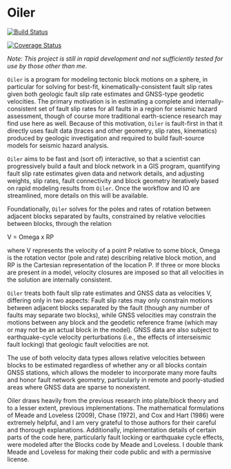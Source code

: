 # Oiler


[![Build
Status](https://travis-ci.com/cossatot/Oiler.svg?branch=master)](https://travis-ci.com/cossatot/Oiler)

[![Coverage Status](https://coveralls.io/repos/github/cossatot/Oiler/badge.svg?branch=master)](https://coveralls.io/github/cossatot/Oiler?branch=master)

*Note: This project is still in rapid development and not sufficiently tested
for use by those other than me.*

`Oiler` is a program for modeling tectonic block motions on a sphere, in
particular for solving for best-fit, kinematically-consistent fault slip
rates given both geologic fault slip rate estimates and GNSS-type geodetic
velocities. The primary motivation is in estimating a complete and
internally- consistent set of fault slip rates for all faults in a region for
seismic hazard assessment, though of course more traditional earth-science
research may find use here as well. Because of this motivation, `Oiler` is
fault-first in that it directly uses fault data (traces and other geometry,
slip rates, kinematics) produced by geologic investigation and required to
build fault-source models for seismic hazard analysis.

`Oiler` aims to be fast and (sort of) interactive, so that a scientist can
progressively build a fault and block network in a GIS program, quantifying
fault slip rate estimates given data and network details, and adjusting weights,
slip rates, fault connectivity and block geometry iteratively based on rapid
modeling results from `Oiler`. Once the workflow and IO are streamlined, more
details on this will be available.

Foundationally, `Oiler` solves for the poles and rates of rotation between
adjacent blocks separated by faults, constrained by relative velocities
between blocks, through the relation

V = Omega x RP

where V represents the velocity of a point P relative to some block, Omega is
the rotation vector (pole and rate) describing relative block motion, and RP
is the Cartesian representation of the location P.  If three or more blocks
are present in a model, velocity closures are imposed so that all velocities
in the solution are internally consistent.

`Oiler` treats both fault slip rate estimates and GNSS data as velocities V,
differing only in two aspects: Fault slip rates may only constrain motions
between adjacent blocks separated by the fault (though any number of faults may
separate two blocks), while GNSS velocities may constrain the motions between
any block and the geodetic reference frame (which may or may not be an actual
block in the model). GNSS data are also subject to earthquake-cycle velocity
perturbations (i.e., the effects of interseismic fault locking) that geologic
fault velocities are not.

The use of both velocity data types allows relative velocities between
blocks to be estimated regardless of whether any or all blocks contain GNSS
stations, which allows the modeler to incorporate many more faults and honor
fault network geometry, particularly in remote and poorly-studied areas where
GNSS data are sparse to nonexistent.

Oiler draws heavily from the previous research into plate/block theory and to
a lesser extent, previous implementations. The mathematical formulations of
Meade and Loveless (2009), Chase (1972), and Cox and Hart (1986) were extremely
helpful, and I am very grateful to those authors for their careful and thorough
explanations. Additionally, implementation details of certain parts of the
code here, particularly fault locking or earthquake cycle effects, were modeled
after the Blocks code by Meade and Loveless. I double thank Meade and Loveless 
for making their code public and with a permissive license.